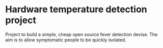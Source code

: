 # Hardware temperature detection project

Project to build a simple, cheap open source fever detection devise. The aim is to allow symptomatic people to be quickly isolated.
